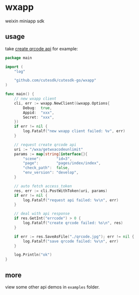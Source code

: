 # wxapp

weixin miniapp sdk

## usage

take [create qrcode api](https://developers.weixin.qq.com/miniprogram/dev/OpenApiDoc/qrcode-link/qr-code/getUnlimitedQRCode.html) for example: 

```go
package main

import (
	"log"

	"github.com/cutesdk/cutesdk-go/wxapp"
)

func main() {
	// new wxapp client
	cli, err := wxapp.NewClient(&wxapp.Options{
		Debug:  true,
		Appid:  "xxx",
		Secret: "xxx",
	})
	if err != nil {
		log.Fatalf("new wxapp client failed: %v", err)
	}

	// request create qrcode api
	uri := "/wxa/getwxacodeunlimit"
	params := map[string]interface{}{
		"scene":       "id=3",
		"page":        "pages/index/index",
		"check_path":  false,
		"env_version": "develop",
	}

	// auto fetch access_token
	res, err := cli.PostWithToken(uri, params)
	if err != nil {
		log.Fatalf("request api failed: %v\n", err)
	}

	// deal with api response
	if res.GetInt("errcode") > 0 {
		log.Fatalf("create qrcode failed: %s\n", res)
	}

	if err := res.SaveAsFile("./qrcode.jpg"); err != nil {
		log.Fatalf("save qrcode failed: %v\n", err)
	}

	log.Println("ok")
}
```

## more

view some other api demos in `examples` folder.